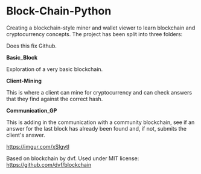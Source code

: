 # Block-Chain-Python

Creating a blockchain-style miner and wallet viewer to learn blockchain and cryptocurrency concepts.  The project has been split into three folders:

Does this fix Github.

**Basic_Block**

Exploration of a very basic blockchain.

**Client-Mining**

This is where a client can mine for cryptocurrency and can check answers that they find against the correct hash.

**Communication_GP**

This is adding in the communication with a community blockchain, see if an answer for the last block has already been found and, if not, submits the client's answer.

https://imgur.com/xSlgvtl

Based on blockchain by dvf.  Used under MIT license:  https://github.com/dvf/blockchain